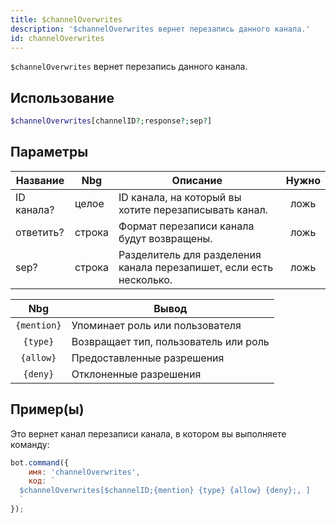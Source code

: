 ```yaml
---
title: $channelOverwrites
description: '$channelOverwrites вернет перезапись данного канала.'
id: channelOverwrites
---
```


`$channelOverwrites` вернет перезапись данного канала.

## Использование

```php
$channelOverwrites[channelID?;response?;sep?]
```

## Параметры

| Название   | Nbg    | Описание                                                            | Нужно |
| ---------- | ------ | ------------------------------------------------------------------- |:-----:|
| ID канала? | целое  | ID канала, на который вы хотите перезаписывать канал.               | ложь  |
| ответить?  | строка | Формат перезаписи канала будут возвращены.                          | ложь  |
| sep?       | строка | Разделитель для разделения канала перезапишет, если есть несколько. | ложь  |

|     Nbg     | Вывод                                 |
|:-----------:| ------------------------------------- |
| `{mention}` | Упоминает роль или пользователя       |
|  `{type}`   | Возвращает тип, пользователь или роль |
|  `{allow}`  | Предоставленные разрешения            |
|  `{deny}`   | Отклоненные разрешения                |

## Пример(ы)

Это вернет канал перезаписи канала, в котором вы выполняете команду:

```javascript
bot.command({
    имя: 'channelOverwrites',
    код: `
  $channelOverwrites[$channelID;{mention} {type} {allow} {deny};, ]
  `
});
```